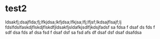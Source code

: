 # test2
ldsakfj;dsajflda;fj;lfkjdsa;lkfjdsa;lfkjsa;lfj;lfjsf;lkdsajflsajf;lj
fdslfdslfaskdjflskdjflskdfjldsakfjsldafkjsdlfjkdsjfadsf
sa
fdsa
f
dsaf
ds
fds
f
sdf
dsa
fds
af
dsa
fsd
f
dsaf
dsf
sa
fsd
afs
df
dsaf
dsf
dsaf
dsafdsa

